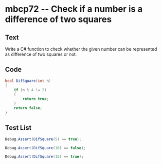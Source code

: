 # mbcp72 -- Check if a number is a difference of two squares

## Text

Write a C# function to check whether the given number can be represented as difference of two squares or not.

## Code

```csharp
bool DifSquare(int n) 
{ 
    if (n % 4 != 2) 
    { 
        return true; 
    } 
    return false; 
}
```

## Test List

```csharp
Debug.Assert(DifSquare(5) == true);
```

```csharp
Debug.Assert(DifSquare(10) == false);
```

```csharp
Debug.Assert(DifSquare(15) == true);
```
